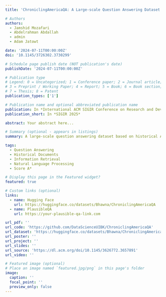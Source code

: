 ```yaml
---
title: 'ChroniclingAmericaQA: A Large-scale Question Answering Dataset based on Historical American Newspaper Pages'

# Authors
authors:
  - Jamshid Mozafari
  - Abdelrahman Abdallah
  - admin
  - Adam Jatowt

date: '2024-07-11T00:00:00Z'
doi: '10.1145/3726302.3730299'

# Schedule page publish date (NOT publication's date)
publishDate: '2024-07-11T00:00:00Z'

# Publication type
# Legend: 0 = Uncategorized; 1 = Conference paper; 2 = Journal article;
# 3 = Preprint / Working Paper; 4 = Report; 5 = Book; 6 = Book section;
# 7 = Thesis; 8 = Patent
publication_types: ['1']

# Publication name and optional abbreviated publication name
publication: In *International ACM SIGIR Conference on Research and Development in Information Retrieval 2025*
publication_short: In *SIGIR 2025*

abstract: Your abstract here...

# Summary (optional - appears in listings)
summary: A large-scale question answering dataset based on historical American newspaper pages.

tags:
  - Question Answering
  - Historical Documents
  - Information Retrieval
  - Natural Language Processing
  - Score A*

# Display this page in the Featured widget?
featured: true

# Custom links (optional)
links:
  - name: Hugging Face
    url: https://huggingface.co/datasets/Bhawna/ChroniclingAmericaQA
  - name: PlausibleQA
    url: https://your-plausible-qa-link.com

url_pdf: ''
url_code: 'https://github.com/DataScienceUIBK/ChroniclingAmericaQA'
url_dataset: 'https://huggingface.co/datasets/Bhawna/ChroniclingAmericaQA'
url_poster: ''
url_project: ''
url_slides: ''
url_source: 'https://dl.acm.org/doi/10.1145/3626772.3657891'
url_video: ''

# Featured image (optional)
# Place an image named `featured.jpg/png` in this page's folder
image:
  caption: ''
  focal_point: ''
  preview_only: false
---
```

```
